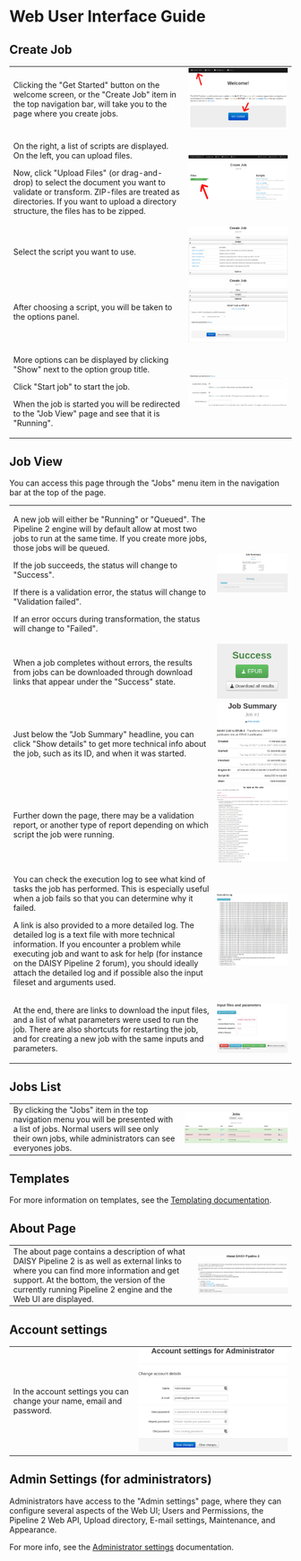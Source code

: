 # Web User Interface Guide

## Create Job

<table role="presentation">
<tr><td>Clicking the "Get Started" button on the welcome screen, or the "Create Job" item in the top navigation bar, will take you to the page where you create jobs.</td><td><img src="images/38.png" alt=""/></td></tr>
<tr><td><p>On the right, a list of scripts are displayed. On the left, you can upload files.</p>
<p>Now, click "Upload Files" (or drag-and-drop) to select the document you want to validate or transform. ZIP-files are treated as directories. If you want to upload a directory structure, the files has to be zipped.</p></td><td><img src="images/31.png" alt=""/></td></tr>
<tr><td>Select the script you want to use.</td><td><img src="images/37.png" alt=""/></td></tr>
<tr><td>After choosing a script, you will be taken to the options panel.</td><td><img src="images/32.png" alt=""/></td></tr>
<tr><td><p>More options can be displayed by clicking "Show" next to the option group title.</p>
<p>Click "Start job" to start the job.</p>
<p>When the job is started you will be redirected to the "Job View" page and see that it is "Running".</p></td><td><img src="images/33.png" alt=""/></td></tr>
</table>

## Job View

You can access this page through the "Jobs" menu item in the navigation bar at the top of the page.

<table role="presentation">
<tr><td><p>A new job will either be "Running" or "Queued". The Pipeline 2 engine will by default allow at most two jobs to run at the same time. If you create more jobs, those jobs will be queued.</p>

<p>If the job succeeds, the status will change to "Success".</p>
<p>If there is a validation error, the status will change to "Validation failed".</p>
<p>If an error occurs during transformation, the status will change to "Failed".</p></td><td><img src="images/18.png" alt=""/></td></tr>
<tr><td><p>When a job completes without errors, the results from jobs can be downloaded through download links that appear under the "Success" state.</p></td><td><img src="images/21.png" alt=""/></td></tr>
<tr><td>Just below the "Job Summary" headline, you can click "Show details" to get more technical info about the job, such as its ID, and when it was started.</td><td><img src="images/20.png" alt=""/></td></tr>
<tr><td><p>Further down the page, there may be a validation report, or another type of report depending on which script the job were running.</p></td><td><img src="images/36.png" alt=""/></td></tr>
<tr><td><p>You can check the execution log to see what kind of tasks the job has performed. This is especially useful when a job fails so that you can determine why it failed.</p>
<p>A link is also provided to a more detailed log. The detailed log is a text file with more technical information. If you encounter a problem while executing job and want to ask for help (for instance on the DAISY Pipeline 2 forum), you should ideally attach the detailed log and if possible also the input fileset and arguments used.</p></td><td><img src="images/19.png" alt=""/></td></tr>
<tr><td><p>At the end, there are links to download the input files, and a list of what parameters were used to run the job. There are also shortcuts for restarting the job, and for creating a new job with the same inputs and parameters.</p></td><td><img src="images/34.png" alt=""/></td></tr>
</table>

## Jobs List

<table role="presentation"><body>
<tr><td>By clicking the "Jobs" item in the top navigation menu you will be presented with a list of jobs. Normal users will see only their own jobs, while administrators can see everyones jobs.</td><td><img src="images/35.png" alt=""/></td></tr>
</body></table>

## Templates

For more information on templates, see the [Templating documentation](Templating).

## About Page

<table role="presentation"><body>
<tr><td>The about page contains a description of what DAISY Pipeline 2 is as well as external links to where you can find more information and get support. At the bottom, the version of the currently running Pipeline 2 engine and the Web UI are displayed.</td><td><img src="images/22.png" alt=""/></td></tr>
</body></table>

## Account settings

<table role="presentation"><body>
<tr><td>In the account settings you can change your name, email and password.</td><td><img src="images/23.png" alt=""/></td></tr>
</body></table>

## Admin Settings (for administrators)

Administrators have access to the "Admin settings" page, where they can configure several aspects of the Web UI; Users and Permissions, the Pipeline 2 Web API, Upload directory, E-mail settings, Maintenance, and Appearance.

For more info, see the [Administrator settings](Administrator-settings) documentation.
